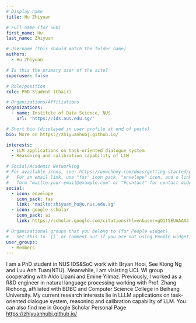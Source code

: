 ```yaml
---
# Display name
title: Hu Zhiyuan

# Full name (for SEO)
first_name: Hu
last_name: Zhiyuan

# Username (this should match the folder name)
authors:
  - Hu Zhiyuan

# Is this the primary user of the site?
superuser: false

# Role/position
role: PhD Student (Chair)

# Organizations/Affiliations
organizations:
  - name: Institute of Data Science, NUS
    url: 'https://ids.nus.edu.sg/'

# Short bio (displayed in user profile at end of posts)
bio: More on https://zhiyuanhubj.github.io/

interests:
  - LLM applications on task-oriented dialogue system
  - Reasoning and calibration capability of LLM

# Social/Academic Networking
# For available icons, see: https://wowchemy.com/docs/getting-started/page-builder/#icons
#   For an email link, use "fas" icon pack, "envelope" icon, and a link in the
#   form "mailto:your-email@example.com" or "#contact" for contact widget.
social:
  - icon: envelope
    icon_pack: fas
    link: 'mailto:zhiyuan_hu@u.nus.edu.sg'
  - icon: google-scholar
    icon_pack: ai
    link: https://scholar.google.com/citations?hl=en&user=gQ1t5EUAAAAJ

# Organizational groups that you belong to (for People widget)
#   Set this to `[]` or comment out if you are not using People widget.
user_groups:
  - Members
---
```


I am a PhD student in NUS IDS&SoC work with Bryan Hooi, See Kiong Ng and Luu Anh Tuan(NTU). Meanwhile, I am visisting UCL WI group cooperating with Aldo Lipani and Emine Yilmaz. Previously, I worked as a R&D engineer in natural language processing working with Prof. Zhang Richong, affiliated with BDBC and Computer Science College in Beihang University. My current research interests lie in LLLM applications on task-oriented dialogue system, reasoning and calibration capability of LLM. You can also find me in Google Scholar Personal Page https://zhiyuanhubj.github.io/
